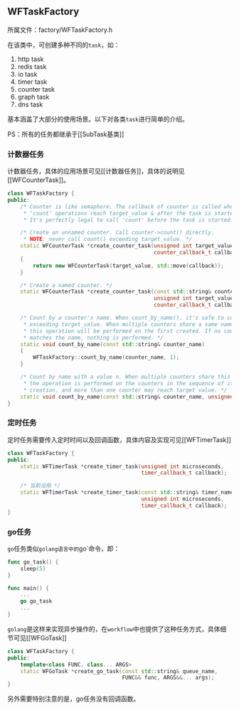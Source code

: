 ## WFTaskFactory

所属文件：factory/WFTaskFactory.h

在该类中，可创建多种不同的`task`，如：

1. http task
2. redis task
3. io task
4. timer task
5. counter task
6. graph task
7. dns task

基本涵盖了大部分的使用场景。以下对各类`task`进行简单的介绍。

PS：所有的任务都继承于[[SubTask基类]]

### 计数器任务

计数器任务，具体的应用场景可见[[计数器任务]]，具体的说明见[[WFCounterTask]]。

```c++
class WFTaskFactory {
public:
	/* Counter is like semaphore. The callback of counter is called when
	 * 'count' operations reach target_value & after the task is started.
	 * It's perfectly legal to call 'count' before the task is started. */

	/* Create an unnamed counter. Call counter->count() directly.
	 * NOTE: never call count() exceeding target_value. */
	static WFCounterTask *create_counter_task(unsigned int target_value,
											  counter_callback_t callback)
	{
		return new WFCounterTask(target_value, std::move(callback));
	}

	/* Create a named counter. */
	static WFCounterTask *create_counter_task(const std::string& counter_name,
											  unsigned int target_value,
											  counter_callback_t callback);

	/* Count by a counter's name. When count_by_name(), it's safe to count
	 * exceeding target_value. When multiple counters share a same name,
	 * this operation will be performed on the first created. If no counter
	 * matches the name, nothing is performed. */
	static void count_by_name(const std::string& counter_name)
	{
		WFTaskFactory::count_by_name(counter_name, 1);
	}

	/* Count by name with a value n. When multiple counters share this name,
	 * the operation is performed on the counters in the sequence of its
	 * creation, and more than one counter may reach target value. */
	static void count_by_name(const std::string& counter_name, unsigned int n);
}
```

### 定时任务

定时任务需要传入定时时间以及回调函数，具体内容及实现可见[[WFTimerTask]]

```c++
class WFTaskFactory {
public:
	static WFTimerTask *create_timer_task(unsigned int microseconds,
										  timer_callback_t callback);

	/* 当前没用 */
	static WFTimerTask *create_timer_task(const std::string& timer_name,
										  unsigned int microseconds,
										  timer_callback_t callback);
}
```

### go任务

`go`任务类似`golang语言中的`go`命令，即：

```go
func go_task() {
	sleep(5)
}

func main() {
	...
	go go_task
	...
}
```

`golang`是这样来实现异步操作的，在`workflow`中也提供了这种任务方式，具体细节可见[[WFGoTask]]

```c++
class WFTaskFactory {
public:
	template<class FUNC, class... ARGS>
	static WFGoTask *create_go_task(const std::string& queue_name,
									FUNC&& func, ARGS&&... args);
}
```

另外需要特别注意的是，go任务没有回调函数。